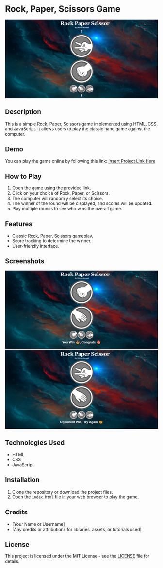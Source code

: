 # Rock, Paper, Scissors Game

![alt text](https://github.com/CodeWithShivram/Rock-Paper-Scissor-Game/blob/main/sample2.png)

## Description

This is a simple Rock, Paper, Scissors game implemented using HTML, CSS, and JavaScript. It allows users to play the classic hand game against the computer.

## Demo

You can play the game online by following this link: [Insert Project Link Here](insert_project_link_here)

## How to Play

1. Open the game using the provided link.
2. Click on your choice of Rock, Paper, or Scissors.
3. The computer will randomly select its choice.
4. The winner of the round will be displayed, and scores will be updated.
5. Play multiple rounds to see who wins the overall game.

## Features

- Classic Rock, Paper, Scissors gameplay.
- Score tracking to determine the winner.
- User-friendly interface.

## Screenshots

![alt text](https://github.com/CodeWithShivram/Rock-Paper-Scissor-Game/blob/main/sample1.png)
![alt text](https://github.com/CodeWithShivram/Rock-Paper-Scissor-Game/blob/main/sample3.png)


## Technologies Used

- HTML
- CSS
- JavaScript

## Installation

1. Clone the repository or download the project files.
2. Open the `index.html` file in your web browser to play the game.

## Credits

- [Your Name or Username]
- [Any credits or attributions for libraries, assets, or tutorials used]

## License

This project is licensed under the MIT License - see the [LICENSE](LICENSE) file for details.

